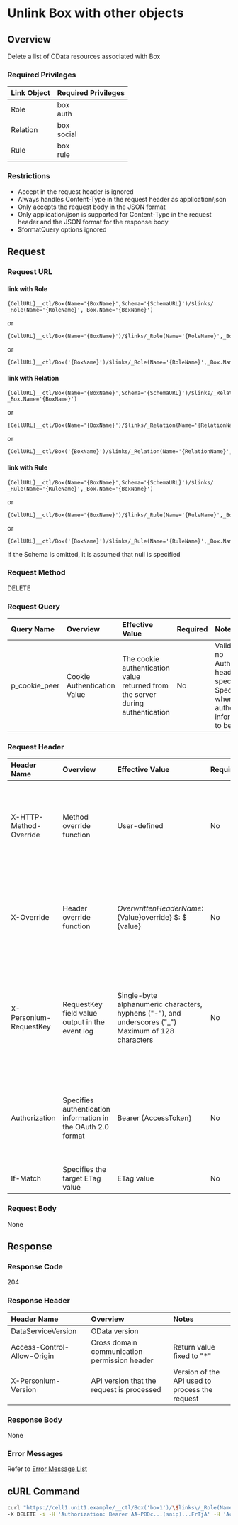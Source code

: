 # Unlink Box with other objects

## Overview

Delete a list of OData resources associated with Box

### Required Privileges
|Link Object|Required Privileges|
|:-|:-|
|Role|box<br>auth|
|Relation|box<br>social|
|Rule|box<br>rule|

### Restrictions

* Accept in the request header is ignored
* Always handles Content-Type in the request header as application/json
* Only accepts the request body in the JSON format
* Only application/json is supported for Content-Type in the request header and the JSON format for the response body
* $formatQuery options ignored


## Request

### Request URL

#### link with Role

```
{CellURL}__ctl/Box(Name='{BoxName}',Schema='{SchemaURL}')/$links/
_Role(Name='{RoleName}',_Box.Name='{BoxName}')
```

or 

```
{CellURL}__ctl/Box(Name='{BoxName}')/$links/_Role(Name='{RoleName}',_Box.Name='{BoxName}')
```

or 

```
{CellURL}__ctl/Box('{BoxName}')/$links/_Role(Name='{RoleName}',_Box.Name='{BoxName}')
```

#### link with Relation

```
{CellURL}__ctl/Box(Name='{BoxName}',Schema='{SchemaURL}')/$links/_Relation(Name='{RelationName}',
_Box.Name='{BoxName}')
```

or 

```
{CellURL}__ctl/Box(Name='{BoxName}')/$links/_Relation(Name='{RelationName}',_Box.Name='{BoxName}')
```

or 

```
{CellURL}__ctl/Box('{BoxName}')/$links/_Relation(Name='{RelationName}',_Box.Name='{BoxName}')
```

#### link with Rule
```
{CellURL}__ctl/Box(Name='{BoxName}',Schema='{SchemaURL}')/$links/
_Rule(Name='{RuleName}',_Box.Name='{BoxName}')
```

or 

```
{CellURL}__ctl/Box(Name='{BoxName}')/$links/_Rule(Name='{RuleName}',_Box.Name='{BoxName}')
```
or 

```
{CellURL}__ctl/Box('{BoxName}')/$links/_Rule(Name='{RuleName}',_Box.Name='{BoxName}')
```

If the Schema is omitted, it is assumed that null is specified

### Request Method

DELETE

### Request Query

|Query Name|Overview|Effective Value|Required|Notes|
|:--|:--|:--|:--|:--|
|p_cookie_peer|Cookie Authentication Value|The cookie authentication value returned from the server during authentication|No|Valid only if no Authorization header specified<br>Specify this when cookie authentication information is to be used|

### Request Header

|Header Name|Overview|Effective Value|Required|Notes|
|:--|:--|:--|:--|:--|
|X-HTTP-Method-Override|Method override function|User-defined|No|If you specify this value when requesting with the POST method, the specified value will be used as a method.|
|X-Override|Header override function|${OverwrittenHeaderName}:${Value}override} $: $ {value}|No|Overwrite normal HTTP header value. To overwrite multiple headers, specify multiple X-Override headers.|
|X-Personium-RequestKey|RequestKey field value output in the event log|Single-byte alphanumeric characters, hyphens ("-"), and underscores ("_")<br>Maximum of 128 characters|No|When not specified, default value given with ${4 digits}_${22 digits} Base64url characters format representing an UUID for each request|
|Authorization|Specifies authentication information in the OAuth 2.0 format|Bearer {AccessToken}|No|* Authentication tokens are the tokens acquired using the Authentication Token Acquisition API|
|If-Match|Specifies the target ETag value|ETag value|No|[*] by default|

### Request Body

None


## Response

### Response Code

204

### Response Header

|Header Name|Overview|Notes|
|:--|:--|:--|
|DataServiceVersion|OData version||
|Access-Control-Allow-Origin|Cross domain communication permission header|Return value fixed to "*"|
|X-Personium-Version|API version that the request is processed|Version of the API used to process the request|

### Response Body

None

### Error Messages

Refer to [Error Message List](004_Error_Messages.md)


## cURL Command

```sh
curl "https://cell1.unit1.example/__ctl/Box('box1')/\$links\/_Role(Name='role1',_Box.Name='box2')" \
-X DELETE -i -H 'Authorization: Bearer AA~PBDc...(snip)...FrTjA' -H 'Accept: application/json'
```



